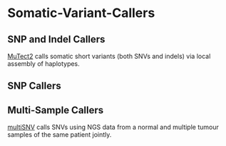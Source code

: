 # Somatic-Variant-Callers

## SNP and Indel Callers
[MuTect2](https://software.broadinstitute.org/gatk/documentation/tooldocs/current/org_broadinstitute_gatk_tools_walkers_cancer_m2_MuTect2.php) calls somatic short variants (both SNVs and indels) via local assembly of haplotypes.

## SNP Callers

## Multi-Sample Callers
[multiSNV](https://bitbucket.org/joseph07/multisnv/wiki/Home) calls SNVs using NGS data from a normal and multiple tumour samples of the same patient jointly. 
